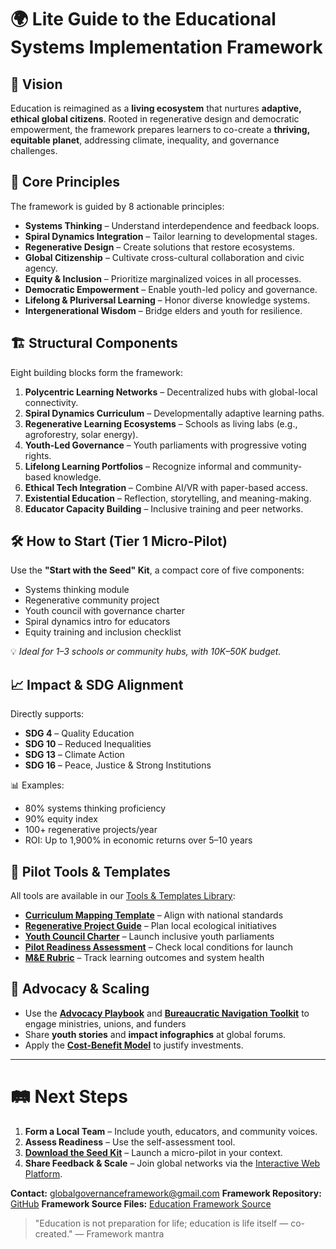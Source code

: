 # 🌍 **Lite Guide to the Educational Systems Implementation Framework**

## 🔭 Vision

Education is reimagined as a **living ecosystem** that nurtures **adaptive, ethical global citizens**. Rooted in regenerative design and democratic empowerment, the framework prepares learners to co-create a **thriving, equitable planet**, addressing climate, inequality, and governance challenges.

## 🧭 Core Principles

The framework is guided by 8 actionable principles:

* **Systems Thinking** – Understand interdependence and feedback loops.
* **Spiral Dynamics Integration** – Tailor learning to developmental stages.
* **Regenerative Design** – Create solutions that restore ecosystems.
* **Global Citizenship** – Cultivate cross-cultural collaboration and civic agency.
* **Equity & Inclusion** – Prioritize marginalized voices in all processes.
* **Democratic Empowerment** – Enable youth-led policy and governance.
* **Lifelong & Pluriversal Learning** – Honor diverse knowledge systems.
* **Intergenerational Wisdom** – Bridge elders and youth for resilience.

## 🏗️ Structural Components

Eight building blocks form the framework:

1. **Polycentric Learning Networks** – Decentralized hubs with global-local connectivity.
2. **Spiral Dynamics Curriculum** – Developmentally adaptive learning paths.
3. **Regenerative Learning Ecosystems** – Schools as living labs (e.g., agroforestry, solar energy).
4. **Youth-Led Governance** – Youth parliaments with progressive voting rights.
5. **Lifelong Learning Portfolios** – Recognize informal and community-based knowledge.
6. **Ethical Tech Integration** – Combine AI/VR with paper-based access.
7. **Existential Education** – Reflection, storytelling, and meaning-making.
8. **Educator Capacity Building** – Inclusive training and peer networks.

## 🛠️ How to Start (Tier 1 Micro-Pilot)

Use the **"Start with the Seed" Kit**, a compact core of five components:

* Systems thinking module
* Regenerative community project
* Youth council with governance charter
* Spiral dynamics intro for educators
* Equity training and inclusion checklist

💡 *Ideal for 1–3 schools or community hubs, with $10K–$50K budget.*

## 📈 Impact & SDG Alignment

Directly supports:

* **SDG 4** – Quality Education
* **SDG 10** – Reduced Inequalities
* **SDG 13** – Climate Action
* **SDG 16** – Peace, Justice & Strong Institutions

📊 Examples:

* 80% systems thinking proficiency
* 90% equity index
* 100+ regenerative projects/year
* ROI: Up to 1,900% in economic returns over 5–10 years

## 🧪 Pilot Tools & Templates

All tools are available in our [Tools & Templates Library](/framework/tools/education):

* **[Curriculum Mapping Template](/framework/tools/education/curriculum-mapping-template-en.pdf)** – Align with national standards
* **[Regenerative Project Guide](/framework/tools/education/regenerative-project-guide-en.pdf)** – Plan local ecological initiatives
* **[Youth Council Charter](/framework/tools/education/youth-council-charter-en.pdf)** – Launch inclusive youth parliaments
* **[Pilot Readiness Assessment](/framework/tools/education/pilot-readiness-self-assessment-tool-en.pdf)** – Check local conditions for launch
* **[M&E Rubric](/framework/tools/education/mne-rubric-template-en.pdf)** – Track learning outcomes and system health

## 📣 Advocacy & Scaling

* Use the **[Advocacy Playbook](/framework/tools/education/advocacy-playbook-en.pdf)** and **[Bureaucratic Navigation Toolkit](/framework/tools/education/bureaucratic-navigation-toolkit-en.pdf)** to engage ministries, unions, and funders
* Share **youth stories** and **impact infographics** at global forums.
* Apply the **[Cost-Benefit Model](/framework/tools/education/cost-benefit-analysis-model-en.pdf)** to justify investments.

---

# 🛤️ Next Steps

1. **Form a Local Team** – Include youth, educators, and community voices.
2. **Assess Readiness** – Use the self-assessment tool.
3. **[Download the Seed Kit](/framework/tools/education/seed-kit.zip)** – Launch a micro-pilot in your context.
4. **Share Feedback & Scale** – Join global networks via the [Interactive Web Platform](/platform/).

**Contact:** [globalgovernanceframework@gmail.com](mailto:globalgovernanceframework@gmail.com)
**Framework Repository:** [GitHub](https://github.com/GlobalGovernanceFramework/governance-framework-site)
**Framework Source Files:** [Education Framework Source](https://github.com/GlobalGovernanceFramework/governance-framework-site/tree/main/src/lib/content/framework/en/implementation/education)

> "Education is not preparation for life; education is life itself — co-created."
> — Framework mantra
